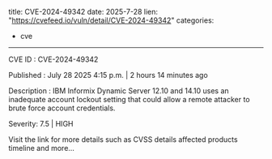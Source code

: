  
title: CVE-2024-49342
date: 2025-7-28
lien: "https://cvefeed.io/vuln/detail/CVE-2024-49342"
categories:
  - cve
---

CVE ID : CVE-2024-49342

Published :  July 28
2025
4:15 p.m. | 2 hours
14 minutes ago

Description : IBM Informix Dynamic Server 12.10 and 14.10 uses an inadequate account lockout setting that could allow a remote attacker to brute force account credentials.

Severity: 7.5 | HIGH

Visit the link for more details
such as CVSS details
affected products
timeline
and more...

